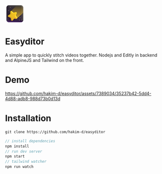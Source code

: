 <img src="public/assets/favicon.png" height="64"/>
<h1>Easyditor</h1>

A simple app to quickly stitch videos together.
Nodejs and Editly in backend and AlpineJS and Tailwind on the front.

# Demo


https://github.com/hakim-d/easyditor/assets/7389034/35237b42-5dd4-4d88-adb8-988d73b0d13d



# Installation

```
git clone https://github.com/hakim-d/easyditor
```

```js
// install dependencies
npm install
// run dev server
npm start
// tailwind watcher
npm run watch
```
